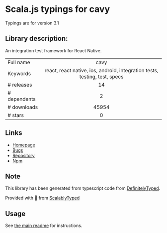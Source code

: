 
# Scala.js typings for cavy

Typings are for version 3.1

## Library description:
An integration test framework for React Native.

|                    |                 |
| ------------------ | :-------------: |
| Full name          | cavy |
| Keywords           | react, react native, ios, android, integration tests, testing, test, specs |
| # releases         | 14 |
| # dependents       | 2 |
| # downloads        | 45954 |
| # stars            | 0 |

## Links
- [Homepage](https://github.com/pixielabs/cavy#readme)
- [Bugs](https://github.com/pixielabs/cavy/issues)
- [Repository](https://github.com/pixielabs/cavy)
- [Npm](https://www.npmjs.com/package/cavy)
    


## Note
This library has been generated from typescript code from [DefinitelyTyped](https://definitelytyped.org).

Provided with :purple_heart: from [ScalablyTyped](https://github.com/oyvindberg/ScalablyTyped)

## Usage
See [the main readme](../../readme.md) for instructions.


